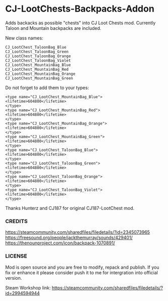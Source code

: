 # CJ-LootChests-Backpacks-Addon
Adds backacks as possible "chests" into CJ Loot Chests mod. Currently Taloon and Mountain backpacks are included.

New class names:

```
CJ_LootChest_TaloonBag_Blue
CJ_LootChest_TaloonBag_Green
CJ_LootChest_TaloonBag_Orange
CJ_LootChest_TaloonBag_Violet
CJ_LootChest_MountainBag_Blue
CJ_LootChest_MountainBag_Red
CJ_LootChest_MountainBag_Orange
CJ_LootChest_MountainBag_Green
```

Do not forget to add them to your types:

```
<type name="CJ_LootChest_MountainBag_Blue">
<lifetime>604800</lifetime>
</type>
<type name="CJ_LootChest_MountainBag_Red">
<lifetime>604800</lifetime>
</type>
<type name="CJ_LootChest_MountainBag_Orange">
<lifetime>604800</lifetime>
</type>
<type name="CJ_LootChest_MountainBag_Green">
<lifetime>604800</lifetime>
</type>
<type name="CJ_LootChest_TaloonBag_Blue">
<lifetime>604800</lifetime>
</type>
<type name="CJ_LootChest_TaloonBag_Green">
<lifetime>604800</lifetime>
</type>
<type name="CJ_LootChest_TaloonBag_Orange">
<lifetime>604800</lifetime>
</type>
<type name="CJ_LootChest_TaloonBag_Violet">
<lifetime>604800</lifetime>
</type>
```

Thanks Hunterz and CJ187 for original CJ187-LootChest mod.

### CREDITS
https://steamcommunity.com/sharedfiles/filedetails/?id=2345073965
https://freesound.org/people/jackthemurray/sounds/429401/
https://thenounproject.com/icon/backpack-1070891/

### LICENSE
Mod is open source and you are free to modify, repack and publish. If you fix or enhance it please consider push it to me for intergration into official version.

Steam Workshop link: https://steamcommunity.com/sharedfiles/filedetails/?id=2994594944